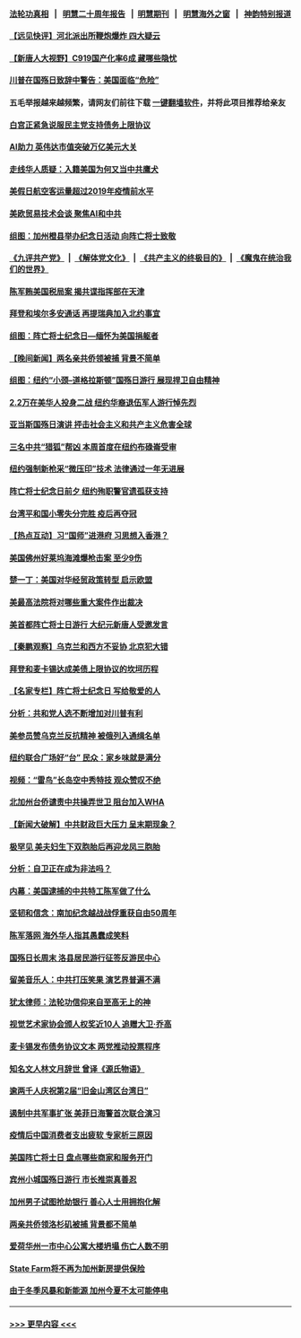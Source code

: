 #### [法轮功真相](https://github.com/gfw-breaker/truth/blob/master/README.md?t=0) &nbsp;&nbsp;|&nbsp;&nbsp; [明慧二十周年报告](https://github.com/gfw-breaker/mh-reports/blob/master/README.md?t=0) &nbsp;&nbsp;|&nbsp;&nbsp;[明慧期刊](https://github.com/gfw-breaker/mh-qikan) &nbsp;&nbsp;|&nbsp;&nbsp; [明慧海外之窗](https://github.com/gfw-breaker/mh-news/blob/master/README.md?t=0) &nbsp;&nbsp;|&nbsp;&nbsp; [神韵特别报道](https://github.com/gfw-breaker/mh-news/blob/master/shenyun.md?t=0)
#### [【远见快评】河北派出所鞭炮爆炸 四大疑云](../pages/nsc412/n14006729.md?t=05310343) 
#### [【新唐人大视野】C919国产化率6成 藏哪些隐忧](../pages/nsc412/n14006849.md?t=05310343) 
#### [川普在国殇日致辞中警告：美国面临“危险”](../pages/nsc412/n14006679.md?t=05310343) 
#### 五毛举报越来越频繁，请网友们前往下载 [一键翻墙软件](https://github.com/gfw-breaker/ssr-accounts)，并将此项目推荐给亲友
#### [白宫正紧急说服民主党支持债务上限协议](../pages/nsc412/n14006841.md?t=05310343) 
#### [AI助力 英伟达市值突破万亿美元大关](../pages/nsc412/n14006835.md?t=05310343) 
#### [走线华人质疑：入籍美国为何又当中共鹰犬](../pages/nsc412/n14006281.md?t=05310343) 
#### [美假日航空客运量超过2019年疫情前水平](../pages/nsc412/n14006772.md?t=05310343) 
#### [美欧贸易技术会谈 聚焦AI和中共](../pages/nsc412/n14006766.md?t=05310343) 
#### [组图：加州橙县举办纪念日活动 向阵亡将士致敬](../pages/nsc412/n14006441.md?t=05310343) 
#### [《九评共产党》](https://github.com/begood0513/9ping.md/blob/master/README.md) &nbsp;|&nbsp; [《解体党文化》](../../../../jtdwh.md/blob/master/README.md)  &nbsp;|&nbsp; [《共产主义的终极目的》](../../../../gczydzjmd.md/blob/master/README.md) &nbsp;|&nbsp; [《魔鬼在统治我们的世界》](../../../../mgztzwmdsj.md/blob/master/README.md) 
#### [陈军贿美国税局案 揭共谍指挥部在天津](../pages/nsc412/n14006432.md?t=05310343) 
#### [拜登和埃尔多安通话 再提瑞典加入北约事宜](../pages/nsc412/n14006641.md?t=05310343) 
#### [组图：阵亡将士纪念日—缅怀为美国捐躯者](../pages/nsc412/n14006206.md?t=05310343) 
#### [【晚间新闻】两名亲共侨领被捕 背景不简单](../pages/nsc412/n14006123.md?t=05310343) 
#### [组图：纽约“小颈–道格拉斯顿”国殇日游行 展现捍卫自由精神](../pages/nsc412/n14006392.md?t=05310343) 
#### [2.2万在美华人投身二战 纽约华裔退伍军人游行悼先烈](../pages/nsc412/n14006374.md?t=05310343) 
#### [亚当斯国殇日演讲 抨击社会主义和共产主义危害全球](../pages/nsc412/n14006290.md?t=05310343) 
#### [三名中共“猎狐”帮凶 本周首度在纽约布碌崙受审](../pages/nsc412/n14006372.md?t=05310343) 
#### [纽约强制新枪采“微压印”技术 法律通过一年无进展](../pages/nsc412/n14006286.md?t=05310343) 
#### [阵亡将士纪念日前夕 纽约殉职警官遗孤获支持](../pages/nsc412/n14006288.md?t=05310343) 
#### [台湾平和国小零失分完胜 疫后再夺冠](../pages/nsc412/n14006367.md?t=05310343) 
#### [【热点互动】习“国师”进港府 习思想入香港？](../pages/nsc412/n14006201.md?t=05310343) 
#### [美国佛州好莱坞海滩爆枪击案 至少9伤](../pages/nsc412/n14006266.md?t=05310343) 
#### [楚一丁：美国对华经贸政策转型 启示欧盟](../pages/nsc412/n14005464.md?t=05310343) 
#### [美最高法院将对哪些重大案件作出裁决](../pages/nsc412/n14006212.md?t=05310343) 
#### [美首都阵亡将士日游行 大纪元新唐人受邀发言](../pages/nsc412/n14006247.md?t=05310343) 
#### [【秦鹏观察】乌克兰和西方不妥协 北京犯大错](../pages/nsc412/n14006185.md?t=05310343) 
#### [拜登和麦卡锡达成美债上限协议的坎坷历程](../pages/nsc412/n14006103.md?t=05310343) 
#### [【名家专栏】阵亡将士纪念日 写给敬爱的人](../pages/nsc412/n14006082.md?t=05310343) 
#### [分析：共和党人选不断增加对川普有利](../pages/nsc412/n14006128.md?t=05310343) 
#### [美参员赞乌克兰反抗精神 被俄列入通缉名单](../pages/nsc412/n14005948.md?t=05310343) 
#### [纽约联合广场好“台” 民众：家乡味就是满分](../pages/nsc412/n14005677.md?t=05310343) 
#### [视频：“雷鸟”长岛空中秀特技 观众赞叹不绝](../pages/nsc412/n14005688.md?t=05310343) 
#### [北加州台侨谴责中共操弄世卫 阻台加入WHA](../pages/nsc412/n14005702.md?t=05310343) 
#### [【新闻大破解】中共财政巨大压力 呈末期现象？](../pages/nsc412/n14006032.md?t=05310343) 
#### [极罕见 美夫妇生下双胞胎后再迎龙凤三胞胎](../pages/nsc412/n14005717.md?t=05310343) 
#### [分析：自卫正在成为非法吗？](../pages/nsc412/n14005833.md?t=05310343) 
#### [内幕：美国逮捕的中共特工陈军做了什么](../pages/nsc412/n14006061.md?t=05310343) 
#### [坚韧和信念：南加纪念越战战俘重获自由50周年](../pages/nsc412/n14004835.md?t=05310343) 
#### [陈军落网 海外华人指其愚蠢成笑料](../pages/nsc412/n14006111.md?t=05310343) 
#### [国殇日长周末 洛县居民游行征签反游民中心](../pages/nsc412/n14005130.md?t=05310343) 
#### [留美音乐人：中共打压笑果 演艺界普遍不满](../pages/nsc412/n14005567.md?t=05310343) 
#### [犹太律师：法轮功信仰来自至高无上的神](../pages/nsc412/n14005864.md?t=05310343) 
#### [视觉艺术家协会颁人权奖近10人 追赠大卫‧乔高](../pages/nsc412/n14005653.md?t=05310343) 
#### [麦卡锡发布债务协议文本 两党推动投票程序](../pages/nsc412/n14006006.md?t=05310343) 
#### [知名文人林文月辞世 曾译《源氏物语》](../pages/nsc412/n14005775.md?t=05310343) 
#### [逾两千人庆祝第2届“旧金山湾区台湾日”](../pages/nsc412/n14005770.md?t=05310343) 
#### [遏制中共军事扩张 美菲日海警首次联合演习](../pages/nsc412/n14005888.md?t=05310343) 
#### [疫情后中国消费者支出疲软 专家析三原因](../pages/nsc412/n14005919.md?t=05310343) 
#### [美国阵亡将士日 盘点哪些商家和服务开门](../pages/nsc412/n14005894.md?t=05310343) 
#### [宾州小城国殇日游行 市长推崇真善忍](../pages/nsc412/n14005890.md?t=05310343) 
#### [加州男子试图抢劫银行 善心人士用拥抱化解](../pages/nsc412/n14005760.md?t=05310343) 
#### [两亲共侨领洛杉矶被捕 背景都不简单](../pages/nsc412/n14005675.md?t=05310343) 
#### [爱荷华州一市中心公寓大楼坍塌 伤亡人数不明](../pages/nsc412/n14005768.md?t=05310343) 
#### [State Farm将不再为加州新房提供保险](../pages/nsc412/n14005777.md?t=05310343) 
#### [由于冬季风暴和新能源 加州今夏不太可能停电](../pages/nsc412/n14005767.md?t=05310343) 

----
#### [ >>> 更早内容 <<< ](../indexes/nsc412-earlier.md)
